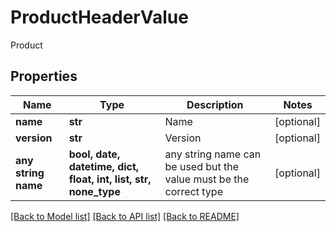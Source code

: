 # ProductHeaderValue

Product

## Properties
Name | Type | Description | Notes
------------ | ------------- | ------------- | -------------
**name** | **str** | Name | [optional] 
**version** | **str** | Version | [optional] 
**any string name** | **bool, date, datetime, dict, float, int, list, str, none_type** | any string name can be used but the value must be the correct type | [optional]

[[Back to Model list]](../README.md#documentation-for-models) [[Back to API list]](../README.md#documentation-for-api-endpoints) [[Back to README]](../README.md)


